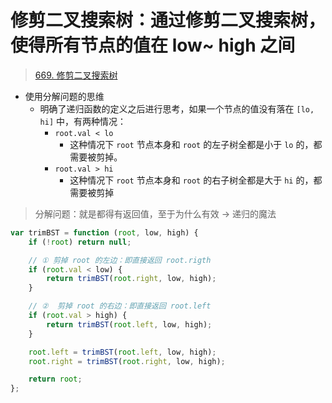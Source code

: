 
# 修剪二叉搜索树：通过修剪二叉搜索树，使得所有节点的值在 low~ high 之间



> [669. 修剪二叉搜索树](https://leetcode.cn/problems/trim-a-binary-search-tree/)


- 使用分解问题的思维
	- 明确了递归函数的定义之后进行思考，如果一个节点的值没有落在 `[lo, hi]` 中，有两种情况：
		- `root.val < lo`
			- 这种情况下 `root` 节点本身和 `root` 的左子树全都是小于 `lo` 的，都需要被剪掉。
		- `root.val > hi`
			- 这种情况下 `root` 节点本身和 `root` 的右子树全都是大于 `hi` 的，都需要被剪掉


> 分解问题：就是都得有返回值，至于为什么有效 →  递归的魔法

```javascript
var trimBST = function (root, low, high) {
    if (!root) return null;

    // ① 剪掉 root 的左边：即直接返回 root.rigth
    if (root.val < low) {
        return trimBST(root.right, low, high);
    }

    // ②  剪掉 root 的右边：即直接返回 root.left
    if (root.val > high) {
        return trimBST(root.left, low, high);
    }

    root.left = trimBST(root.left, low, high);
    root.right = trimBST(root.right, low, high);

    return root;
};

```